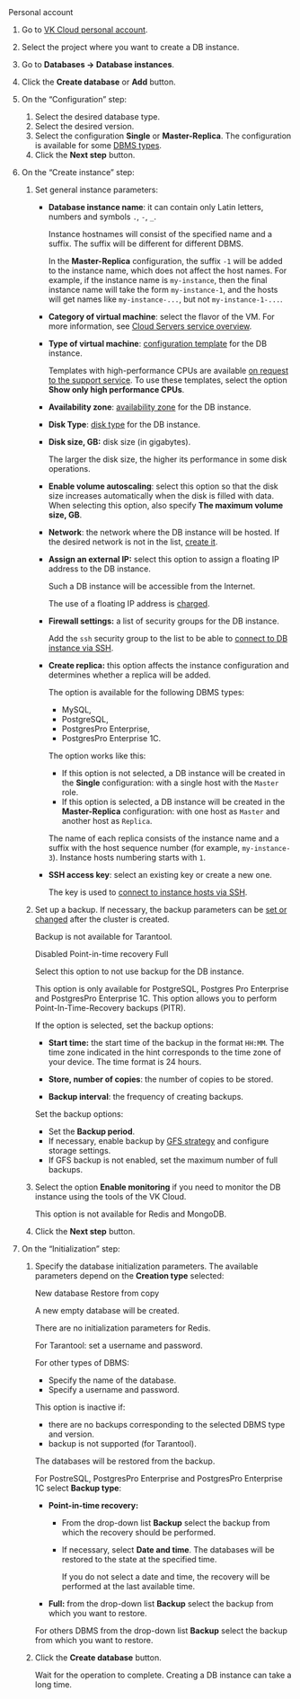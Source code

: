 <tabs>
<tablist>
<tab>Personal account</tab>
</tablist>
<tabpanel>

1. Go to [VK Cloud personal account](https://msk.cloud.vk.com/app/en/).
1. Select the project where you want to create a DB instance.
1. Go to **Databases → Database instances**.
1. Click the **Create database** or **Add** button.
1. On the “Configuration” step:

   1. Select the desired database type.
   1. Select the desired version.
   1. Select the configuration **Single** or **Master-Replica**. The configuration is available for some [DBMS types](../../../concepts/work-configs#available_configurations_for_dbms_types).
   1. Click the **Next step** button.

1. On the “Create instance” step:

   1. Set general instance parameters:

      - **Database instance name**: it can contain only Latin letters, numbers and symbols `.`, `-`, `_`.

        Instance hostnames will consist of the specified name and a suffix. The suffix will be different for different DBMS.

        <info>

        In the **Master-Replica** configuration, the suffix `-1` will be added to the instance name, which does not affect the host names. For example, if the instance name is `my-instance`, then the final instance name will take the form `my-instance-1`, and the hosts will get names like `my-instance-...`, but not `my-instance-1-...`.

        </info>

      - **Category of virtual machine**: select the flavor of the VM. For more information, see [Cloud Servers service overview](/en/base/iaas/concepts/vm-concept#flavors).

      - **Type of virtual machine**: [configuration template](/en/base/iaas/concepts/vm-concept#flavors) for the DB instance.

        Templates with high-performance CPUs are available [on request to the support service](/en/contacts). To use these templates, select the option **Show only high performance CPUs**.

      - **Availability zone**: [availability zone](/en/additionals/start/architecture#availability_zones_567cfd7a) for the DB instance.

      - **Disk Type**: [disk type](/en/base/iaas/concepts/vm-concept#disks) for the DB instance.

      - **Disk size, GB:** disk size (in gigabytes).

        The larger the disk size, the higher its performance in some disk operations.

      - **Enable volume autoscaling**: select this option so that the disk size increases automatically when the disk is filled with data. When selecting this option, also specify **The maximum volume size, GB**.

      - **Network**: the network where the DB instance will be hosted. If the desired network is not in the list, [create it](/en/networks/vnet/operations/manage-net#creating_a_network).

      - **Assign an external IP:** select this option to assign a floating IP address to the DB instance.

        Such a DB instance will be accessible from the Internet.

        <warn>

        The use of a floating IP address is [charged](/en/networks/vnet/tariffs).

        </warn>

      - **Firewall settings:** a list of security groups for the DB instance.

        Add the `ssh` security group to the list to be able to [connect to DB instance via SSH](/en/base/iaas/instructions/vm/vm-connect/vm-connect-nix).

      - **Create replica:** this option affects the instance configuration and determines whether a replica will be added.

        The option is available for the following DBMS types:

        - MySQL,
        - PostgreSQL,
        - PostgresPro Enterprise,
        - PostgresPro Enterprise 1C.

        The option works like this:

        - If this option is not selected, a DB instance will be created in the **Single** configuration: with a single host with the `Master` role.
        - If this option is selected, a DB instance will be created in the **Master-Replica** configuration: with one host as `Master` and another host as `Replica`.

        <info>

        The name of each replica consists of the instance name and a suffix with the host sequence number (for example, `my-instance-3`). Instance hosts numbering starts with `1`.

        </info>

      - **SSH access key**: select an existing key or create a new one.

        The key is used to [connect to instance hosts via SSH](/en/base/iaas/instructions/vm/vm-connect/vm-connect-nix).

   1. Set up a backup. If necessary, the backup parameters can be [set or changed](/en/manage/backups/db-backup) after the cluster is created.

      Backup is not available for Tarantool.

      <tabs>
      <tablist>
      <tab>Disabled</tab>
      <tab>Point-in-time recovery</tab>
      <tab>Full</tab>
      </tablist>
      <tabpanel>

      Select this option to not use backup for the DB instance.

      </tabpanel>
      <tabpanel>

      This option is only available for PostgreSQL, Postgres Pro Enterprise and PostgresPro Enterprise 1C. This option allows you to perform Point-In-Time-Recovery backups (PITR).

      If the option is selected, set the backup options:

      - **Start time:** the start time of the backup in the format `HH:MM`. The time zone indicated in the hint corresponds to the time zone of your device. The time format is 24 hours.

      - **Store, number of copies**: the number of copies to be stored.

      - **Backup interval**: the frequency of creating backups.

      </tabpanel>
      <tabpanel>

      Set the backup options:

      - Set the **Backup period**.
      - If necessary, enable backup by [GFS strategy](/en/manage/backups/retention-policy/gfs-backup) and configure storage settings.
      - If GFS backup is not enabled, set the maximum number of full backups.

      </tabpanel>
      </tabs>

   1. Select the option **Enable monitoring** if you need to monitor the DB instance using the tools of the VK Cloud.

      This option is not available for Redis and MongoDB.

   1. Click the **Next step** button.

1. On the “Initialization” step:

   1. Specify the database initialization parameters. The available parameters depend on the **Creation type** selected:

      <tabs>
      <tablist>
      <tab>New database</tab>
      <tab>Restore from copy</tab>
      </tablist>
      <tabpanel>

      A new empty database will be created.

      There are no initialization parameters for Redis.

      For Tarantool: set a username and password.

      For other types of DBMS:

      - Specify the name of the database.
      - Specify a username and password.

      </tabpanel>
      <tabpanel>

      This option is inactive if:

      - there are no backups corresponding to the selected DBMS type and version.
      - backup is not supported (for Tarantool).

      The databases will be restored from the backup.

      For PostreSQL, PostgresPro Enterprise and PostgresPro Enterprise 1C select **Backup type**:

      - **Point-in-time recovery:**

        - From the drop-down list **Backup** select the backup from which the recovery should be performed.
        - If necessary, select **Date and time**. The databases will be restored to the state at the specified time.

          If you do not select a date and time, the recovery will be performed at the last available time.

      - **Full:** from the drop-down list **Backup** select the backup from which you want to restore.

      For others DBMS from the drop-down list **Backup** select the backup from which you want to restore.

      </tabpanel>
      </tabs>

   1. Click the **Create database** button.

      Wait for the operation to complete. Creating a DB instance can take a long time.

</tabpanel>
</tabs>
